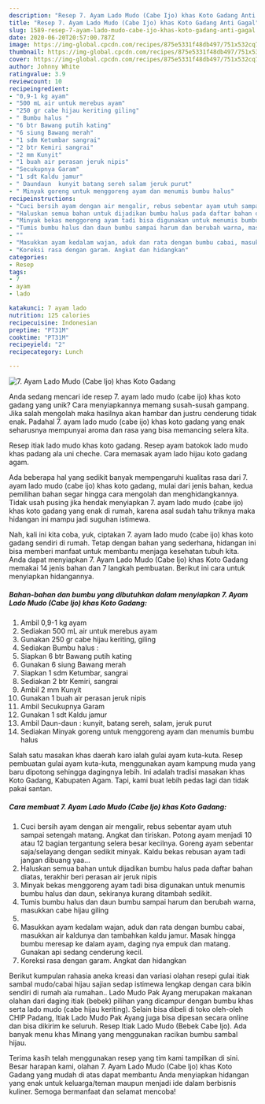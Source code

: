 ```yaml
---
description: "Resep 7. Ayam Lado Mudo (Cabe Ijo) khas Koto Gadang Anti Gagal"
title: "Resep 7. Ayam Lado Mudo (Cabe Ijo) khas Koto Gadang Anti Gagal"
slug: 1589-resep-7-ayam-lado-mudo-cabe-ijo-khas-koto-gadang-anti-gagal
date: 2020-06-20T20:57:00.787Z
image: https://img-global.cpcdn.com/recipes/875e5331f48db497/751x532cq70/7-ayam-lado-mudo-cabe-ijo-khas-koto-gadang-foto-resep-utama.jpg
thumbnail: https://img-global.cpcdn.com/recipes/875e5331f48db497/751x532cq70/7-ayam-lado-mudo-cabe-ijo-khas-koto-gadang-foto-resep-utama.jpg
cover: https://img-global.cpcdn.com/recipes/875e5331f48db497/751x532cq70/7-ayam-lado-mudo-cabe-ijo-khas-koto-gadang-foto-resep-utama.jpg
author: Johnny White
ratingvalue: 3.9
reviewcount: 10
recipeingredient:
- "0,9-1 kg ayam"
- "500 mL air untuk merebus ayam"
- "250 gr cabe hijau keriting giling"
- " Bumbu halus "
- "6 btr Bawang putih kating"
- "6 siung Bawang merah"
- "1 sdm Ketumbar sangrai"
- "2 btr Kemiri sangrai"
- "2 mm Kunyit"
- "1 buah air perasan jeruk nipis"
- "Secukupnya Garam"
- "1 sdt Kaldu jamur"
- " Daundaun  kunyit batang sereh salam jeruk purut"
- " Minyak goreng untuk menggoreng ayam dan menumis bumbu halus"
recipeinstructions:
- "Cuci bersih ayam dengan air mengalir, rebus sebentar ayam utuh sampai setengah matang. Angkat dan tiriskan. Potong ayam menjadi 10 atau 12 bagian tergantung selera besar kecilnya. Goreng ayam sebentar saja/selayang dengan sedikit minyak. Kaldu bekas rebusan ayam tadi jangan dibuang yaa..."
- "Haluskan semua bahan untuk dijadikan bumbu halus pada daftar bahan diatas, terakhir beri perasan air jeruk nipis"
- "Minyak bekas menggoreng ayam tadi bisa digunakan untuk menumis bumbu halus dan daun, sekiranya kurang ditambah sedikit."
- "Tumis bumbu halus dan daun bumbu sampai harum dan berubah warna, masukkan cabe hijau giling"
- ""
- "Masukkan ayam kedalam wajan, aduk dan rata dengan bumbu cabai, masukkan air kaldunya dan tambahkan kaldu jamur. Masak hingga bumbu meresap ke dalam ayam, daging nya empuk dan matang. Gunakan api sedang cenderung kecil."
- "Koreksi rasa dengan garam. Angkat dan hidangkan"
categories:
- Resep
tags:
- 7
- ayam
- lado

katakunci: 7 ayam lado 
nutrition: 125 calories
recipecuisine: Indonesian
preptime: "PT31M"
cooktime: "PT31M"
recipeyield: "2"
recipecategory: Lunch

---
```



![7. Ayam Lado Mudo (Cabe Ijo) khas Koto Gadang](https://img-global.cpcdn.com/recipes/875e5331f48db497/751x532cq70/7-ayam-lado-mudo-cabe-ijo-khas-koto-gadang-foto-resep-utama.jpg)

Anda sedang mencari ide resep 7. ayam lado mudo (cabe ijo) khas koto gadang yang unik? Cara menyiapkannya memang susah-susah gampang. Jika salah mengolah maka hasilnya akan hambar dan justru cenderung tidak enak. Padahal 7. ayam lado mudo (cabe ijo) khas koto gadang yang enak seharusnya mempunyai aroma dan rasa yang bisa memancing selera kita.

Resep itiak lado mudo khas koto gadang. Resep ayam batokok lado mudo khas padang ala uni cheche. Cara memasak ayam lado hijau koto gadang agam.

Ada beberapa hal yang sedikit banyak mempengaruhi kualitas rasa dari 7. ayam lado mudo (cabe ijo) khas koto gadang, mulai dari jenis bahan, kedua pemilihan bahan segar hingga cara mengolah dan menghidangkannya. Tidak usah pusing jika hendak menyiapkan 7. ayam lado mudo (cabe ijo) khas koto gadang yang enak di rumah, karena asal sudah tahu triknya maka hidangan ini mampu jadi suguhan istimewa.


Nah, kali ini kita coba, yuk, ciptakan 7. ayam lado mudo (cabe ijo) khas koto gadang sendiri di rumah. Tetap dengan bahan yang sederhana, hidangan ini bisa memberi manfaat untuk membantu menjaga kesehatan tubuh kita. Anda dapat menyiapkan 7. Ayam Lado Mudo (Cabe Ijo) khas Koto Gadang memakai 14 jenis bahan dan 7 langkah pembuatan. Berikut ini cara untuk menyiapkan hidangannya.

<!--inarticleads1-->

##### Bahan-bahan dan bumbu yang dibutuhkan dalam menyiapkan 7. Ayam Lado Mudo (Cabe Ijo) khas Koto Gadang:

1. Ambil 0,9-1 kg ayam
1. Sediakan 500 mL air untuk merebus ayam
1. Gunakan 250 gr cabe hijau keriting, giling
1. Sediakan  Bumbu halus :
1. Siapkan 6 btr Bawang putih kating
1. Gunakan 6 siung Bawang merah
1. Siapkan 1 sdm Ketumbar, sangrai
1. Sediakan 2 btr Kemiri, sangrai
1. Ambil 2 mm Kunyit
1. Gunakan 1 buah air perasan jeruk nipis
1. Ambil Secukupnya Garam
1. Gunakan 1 sdt Kaldu jamur
1. Ambil  Daun-daun : kunyit, batang sereh, salam, jeruk purut
1. Sediakan  Minyak goreng untuk menggoreng ayam dan menumis bumbu halus


Salah satu masakan khas daerah karo ialah gulai ayam kuta-kuta. Resep pembuatan gulai ayam kuta-kuta, menggunakan ayam kampung muda yang baru dipotong sehingga dagingnya lebih. Ini adalah tradisi masakan khas Koto Gadang, Kabupaten Agam. Tapi, kami buat lebih pedas lagi dan tidak pakai santan. 

<!--inarticleads2-->

##### Cara membuat 7. Ayam Lado Mudo (Cabe Ijo) khas Koto Gadang:

1. Cuci bersih ayam dengan air mengalir, rebus sebentar ayam utuh sampai setengah matang. Angkat dan tiriskan. Potong ayam menjadi 10 atau 12 bagian tergantung selera besar kecilnya. Goreng ayam sebentar saja/selayang dengan sedikit minyak. Kaldu bekas rebusan ayam tadi jangan dibuang yaa...
1. Haluskan semua bahan untuk dijadikan bumbu halus pada daftar bahan diatas, terakhir beri perasan air jeruk nipis
1. Minyak bekas menggoreng ayam tadi bisa digunakan untuk menumis bumbu halus dan daun, sekiranya kurang ditambah sedikit.
1. Tumis bumbu halus dan daun bumbu sampai harum dan berubah warna, masukkan cabe hijau giling
1. 
1. Masukkan ayam kedalam wajan, aduk dan rata dengan bumbu cabai, masukkan air kaldunya dan tambahkan kaldu jamur. Masak hingga bumbu meresap ke dalam ayam, daging nya empuk dan matang. Gunakan api sedang cenderung kecil.
1. Koreksi rasa dengan garam. Angkat dan hidangkan


Berikut kumpulan rahasia aneka kreasi dan variasi olahan resepi gulai itiak sambal mudo/cabai hijau sajian sedap istimewa lengkap dengan cara bikin sendiri di rumah ala rumahan.. Lado Mudo Pak Ayang merupakan makanan olahan dari daging itiak (bebek) pilihan yang dicampur dengan bumbu khas serta lado mudo (cabe hijau keriting). Selain bisa dibeli di toko oleh-oleh CHIP Padang, Itiak Lado Mudo Pak Ayang juga bisa dipesan secara online dan bisa dikirim ke seluruh. Resep Itiak Lado Mudo (Bebek Cabe Ijo). Ada banyak menu khas Minang yang menggunakan racikan bumbu sambal hijau. 

Terima kasih telah menggunakan resep yang tim kami tampilkan di sini. Besar harapan kami, olahan 7. Ayam Lado Mudo (Cabe Ijo) khas Koto Gadang yang mudah di atas dapat membantu Anda menyiapkan hidangan yang enak untuk keluarga/teman maupun menjadi ide dalam berbisnis kuliner. Semoga bermanfaat dan selamat mencoba!
